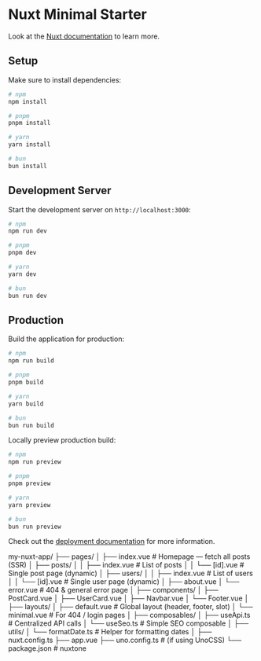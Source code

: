 # Nuxt Minimal Starter

Look at the [Nuxt documentation](https://nuxt.com/docs/getting-started/introduction) to learn more.

## Setup

Make sure to install dependencies:

```bash
# npm
npm install

# pnpm
pnpm install

# yarn
yarn install

# bun
bun install
```

## Development Server

Start the development server on `http://localhost:3000`:

```bash
# npm
npm run dev

# pnpm
pnpm dev

# yarn
yarn dev

# bun
bun run dev
```

## Production

Build the application for production:

```bash
# npm
npm run build

# pnpm
pnpm build

# yarn
yarn build

# bun
bun run build
```

Locally preview production build:

```bash
# npm
npm run preview

# pnpm
pnpm preview

# yarn
yarn preview

# bun
bun run preview
```

Check out the [deployment documentation](https://nuxt.com/docs/getting-started/deployment) for more information.


my-nuxt-app/
├── pages/
│   ├── index.vue              # Homepage — fetch all posts (SSR)
│   ├── posts/
│   │   ├── index.vue          # List of posts
│   │   └── [id].vue           # Single post page (dynamic)
│   ├── users/
│   │   ├── index.vue          # List of users
│   │   └── [id].vue           # Single user page (dynamic)
│   ├── about.vue
│   └── error.vue              # 404 & general error page
│
├── components/
│   ├── PostCard.vue
│   ├── UserCard.vue
│   ├── Navbar.vue
│   └── Footer.vue
│
├── layouts/
│   ├── default.vue            # Global layout (header, footer, slot)
│   └── minimal.vue            # For 404 / login pages
│
├── composables/
│   ├── useApi.ts              # Centralized API calls
│   └── useSeo.ts              # Simple SEO composable
│
├── utils/
│   └── formatDate.ts          # Helper for formatting dates
│
├── nuxt.config.ts
├── app.vue
├── uno.config.ts              # (if using UnoCSS)
└── package.json
#   n u x t o n e  
 